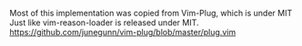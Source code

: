 Most of this implementation was copied from Vim-Plug, which is under MIT Just
like vim-reason-loader is released under MIT.
https://github.com/junegunn/vim-plug/blob/master/plug.vim

